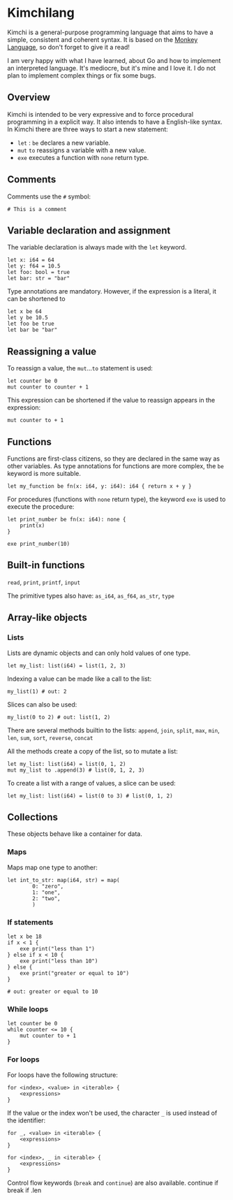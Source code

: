 # Kimchilang
Kimchi is a general-purpose programming language that aims to have a simple, consistent and coherent syntax. It is based on the [Monkey Language](https://monkeylang.org/), so don't forget to give it a read!

I am very happy with what I have learned, about Go and how to implement an interpreted language. It's mediocre, but it's mine and I love it. I do not plan to implement complex things or fix some bugs.

## Overview

Kimchi is intended to be very expressive and to force procedural programming in a explicit way. It also intends to have a English-like syntax. In Kimchi there are three ways to start a new statement:
- `let` <identifier>: <type> `be` <expression> declares a new variable.
- `mut` <identifier> `to` <expression> reassigns a variable with a new value.
- `exe` <procedure> executes a function with `none` return type.

## Comments
Comments use the `#` symbol:
```
# This is a comment
```

## Variable declaration and assignment
The variable declaration is always made with the `let` keyword.
```
let x: i64 = 64
let y: f64 = 10.5
let foo: bool = true
let bar: str = "bar"
```

Type annotations are mandatory. However, if the expression is a literal, it can be shortened to
```
let x be 64
let y be 10.5
let foo be true
let bar be "bar"
```

## Reassigning a value
To reassign a value, the `mut`...`to` statement is used:
```
let counter be 0
mut counter to counter + 1
```

This expression can be shortened if the value to reassign appears in the expression:
```
mut counter to + 1
```

## Functions
Functions are first-class citizens, so they are declared in the same way as other variables. As type annotations for functions are more complex, the `be` keyword is more suitable.
```
let my_function be fn(x: i64, y: i64): i64 { return x + y }
```

For procedures (functions with `none` return type), the keyword `exe` is used to execute the procedure:
```
let print_number be fn(x: i64): none {
    print(x)
}

exe print_number(10)
```

## Built-in functions
`read`, `print`, `printf`, `input`

The primitive types also have: `as_i64`, `as_f64`, `as_str`, `type`

## Array-like objects

### Lists
Lists are dynamic objects and can only hold values of one type.
```
let my_list: list(i64) = list(1, 2, 3)
```

Indexing a value can be made like a call to the list:
```
my_list(1) # out: 2
```

Slices can also be used:
```
my_list(0 to 2) # out: list(1, 2)
```

There are several methods builtin to the lists: `append`, `join`, `split`, `max`, `min`, `len`, `sum`, `sort`, `reverse`, `concat`

All the methods create a copy of the list, so to mutate a list:
```
let my_list: list(i64) = list(0, 1, 2)
mut my_list to .append(3) # list(0, 1, 2, 3)
```

To create a list with a range of values, a slice can be used:
```
let my_list: list(i64) = list(0 to 3) # list(0, 1, 2)
```

## Collections
These objects behave like a container for data.

### Maps
Maps map one type to another:
```
let int_to_str: map(i64, str) = map(
        0: "zero",
        1: "one",
        2: "two",
        )
```

### If statements
```
let x be 18
if x < 1 {
    exe print("less than 1")
} else if x < 10 {
    exe print("less than 10")
} else {
    exe print("greater or equal to 10")
}

# out: greater or equal to 10
```

### While loops
```
let counter be 0
while counter <= 10 {
    mut counter to + 1
}
```

### For loops
For loops have the following structure:
```
for <index>, <value> in <iterable> {
    <expressions>
}
```

If the value or the index won't be used, the character `_` is used instead of the identifier:
```
for _, <value> in <iterable> {
    <expressions>
}

for <index>, _ in <iterable> {
    <expressions>
}
```

Control flow keywords (`break` and `continue`) are also available.
continue if
break if
.len
